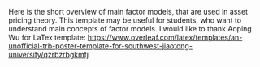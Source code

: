 Here is the short overview of main factor models, that are used in asset pricing theory. This template may be useful for students, who want to understand main concepts of factor models.
I would like to thank Aoping Wu for LaTex template: https://www.overleaf.com/latex/templates/an-unofficial-trb-poster-template-for-southwest-jiaotong-university/qzrbzrbgkmtj
